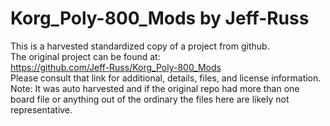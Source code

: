 
# Korg_Poly-800_Mods by Jeff-Russ  
This is a harvested standardized copy of a project from github.  
The original project can be found at:  
https://github.com/Jeff-Russ/Korg_Poly-800_Mods  
Please consult that link for additional, details, files, and license information.  
Note: It was auto harvested and if the original repo had more than one board file or anything out of the ordinary the files here are likely not representative.  
    